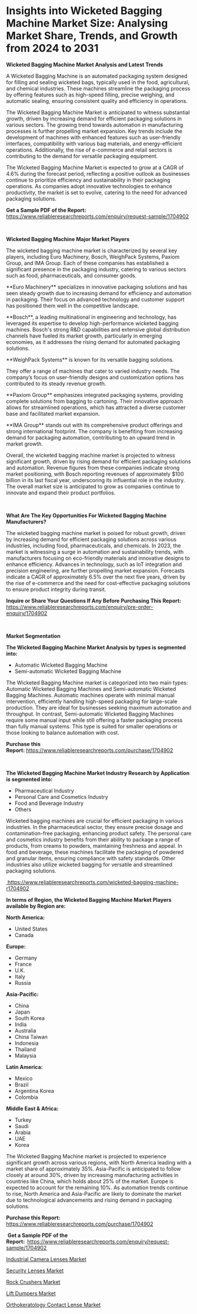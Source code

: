 <p><h1>Insights into Wicketed Bagging Machine Market Size: Analysing Market Share, Trends, and Growth from 2024 to 2031</h1></p><p><strong>Wicketed Bagging Machine Market Analysis and Latest Trends</strong></p>
<p><p>A Wicketed Bagging Machine is an automated packaging system designed for filling and sealing wicketed bags, typically used in the food, agricultural, and chemical industries. These machines streamline the packaging process by offering features such as high-speed filling, precise weighing, and automatic sealing, ensuring consistent quality and efficiency in operations.</p><p>The Wicketed Bagging Machine Market is anticipated to witness substantial growth, driven by increasing demand for efficient packaging solutions in various sectors. The growing trend towards automation in manufacturing processes is further propelling market expansion. Key trends include the development of machines with enhanced features such as user-friendly interfaces, compatibility with various bag materials, and energy-efficient operations. Additionally, the rise of e-commerce and retail sectors is contributing to the demand for versatile packaging equipment.</p><p>The Wicketed Bagging Machine Market is expected to grow at a CAGR of 4.6% during the forecast period, reflecting a positive outlook as businesses continue to prioritize efficiency and sustainability in their packaging operations. As companies adopt innovative technologies to enhance productivity, the market is set to evolve, catering to the need for advanced packaging solutions.</p></p>
<p><strong>Get a Sample PDF of the Report:&nbsp;</strong> <a href="https://www.reliableresearchreports.com/enquiry/request-sample/1704902?utm_campaign=1616&utm_medium=2&utm_source=Github&utm_content=ia&utm_term=21102024&utm_id=wicketed-bagging-machine">https://www.reliableresearchreports.com/enquiry/request-sample/1704902</a></p>
<p>&nbsp;</p>
<p><strong>Wicketed Bagging Machine Major Market Players</strong></p>
<p><p>The wicketed bagging machine market is characterized by several key players, including Euro Machinery, Bosch, WeighPack Systems, Paxiom Group, and IMA Group. Each of these companies has established a significant presence in the packaging industry, catering to various sectors such as food, pharmaceuticals, and consumer goods.</p><p>**Euro Machinery** specializes in innovative packaging solutions and has seen steady growth due to increasing demand for efficiency and automation in packaging. Their focus on advanced technology and customer support has positioned them well in the competitive landscape.</p><p>**Bosch**, a leading multinational in engineering and technology, has leveraged its expertise to develop high-performance wicketed bagging machines. Bosch's strong R&D capabilities and extensive global distribution channels have fueled its market growth, particularly in emerging economies, as it addresses the rising demand for automated packaging solutions.</p><p>**WeighPack Systems** is known for its versatile bagging solutions.</p><p>They offer a range of machines that cater to varied industry needs. The company’s focus on user-friendly designs and customization options has contributed to its steady revenue growth.</p><p>**Paxiom Group** emphasizes integrated packaging systems, providing complete solutions from bagging to cartoning. Their innovative approach allows for streamlined operations, which has attracted a diverse customer base and facilitated market expansion.</p><p>**IMA Group** stands out with its comprehensive product offerings and strong international footprint. The company is benefiting from increasing demand for packaging automation, contributing to an upward trend in market growth.</p><p>Overall, the wicketed bagging machine market is projected to witness significant growth, driven by rising demand for efficient packaging solutions and automation. Revenue figures from these companies indicate strong market positioning, with Bosch reporting revenues of approximately $100 billion in its last fiscal year, underscoring its influential role in the industry. The overall market size is anticipated to grow as companies continue to innovate and expand their product portfolios.</p></p>
<p>&nbsp;</p>
<p><strong>What Are The Key Opportunities For Wicketed Bagging Machine Manufacturers?</strong></p>
<p><p>The wicketed bagging machine market is poised for robust growth, driven by increasing demand for efficient packaging solutions across various industries, including food, pharmaceuticals, and chemicals. In 2023, the market is witnessing a surge in automation and sustainability trends, with manufacturers focusing on eco-friendly materials and innovative designs to enhance efficiency. Advances in technology, such as IoT integration and precision engineering, are further propelling market expansion. Forecasts indicate a CAGR of approximately 6.5% over the next five years, driven by the rise of e-commerce and the need for cost-effective packaging solutions to ensure product integrity during transit.</p></p>
<p><strong>Inquire or Share Your Questions If Any Before Purchasing This Report:</strong> <a href="https://www.reliableresearchreports.com/enquiry/pre-order-enquiry/1704902?utm_campaign=1616&utm_medium=2&utm_source=Github&utm_content=ia&utm_term=21102024&utm_id=wicketed-bagging-machine">https://www.reliableresearchreports.com/enquiry/pre-order-enquiry/1704902</a></p>
<p>&nbsp;</p>
<p><strong>Market Segmentation</strong></p>
<p><strong>The Wicketed Bagging Machine Market Analysis by types is segmented into:</strong></p>
<p><ul><li>Automatic Wicketed Bagging Machine</li><li>Semi-automatic Wicketed Bagging Machine</li></ul></p>
<p><p>The Wicketed Bagging Machine market is categorized into two main types: Automatic Wicketed Bagging Machines and Semi-automatic Wicketed Bagging Machines. Automatic machines operate with minimal manual intervention, efficiently handling high-speed packaging for large-scale production. They are ideal for businesses seeking maximum automation and throughput. In contrast, Semi-automatic Wicketed Bagging Machines require some manual input while still offering a faster packaging process than fully manual systems. This type is suited for smaller operations or those looking to balance automation with cost.</p></p>
<p><strong>Purchase this Report:&nbsp;</strong><a href="https://www.reliableresearchreports.com/purchase/1704902?utm_campaign=1616&utm_medium=2&utm_source=Github&utm_content=ia&utm_term=21102024&utm_id=wicketed-bagging-machine">https://www.reliableresearchreports.com/purchase/1704902</a></p>
<p>&nbsp;</p>
<p><strong>The Wicketed Bagging Machine Market Industry Research by Application is segmented into:</strong></p>
<p><ul><li>Pharmaceutical Industry</li><li>Personal Care and Cosmetics Industry</li><li>Food and Beverage Industry</li><li>Others</li></ul></p>
<p><p>Wicketed bagging machines are crucial for efficient packaging in various industries. In the pharmaceutical sector, they ensure precise dosage and contamination-free packaging, enhancing product safety. The personal care and cosmetics industry benefits from their ability to package a range of products, from creams to powders, maintaining freshness and appeal. In food and beverage, these machines facilitate the packaging of powdered and granular items, ensuring compliance with safety standards. Other industries also utilize wicketed bagging for versatile and streamlined packaging solutions.</p></p>
<p><a href="https://www.reliableresearchreports.com/wicketed-bagging-machine-r1704902?utm_campaign=1616&utm_medium=2&utm_source=Github&utm_content=ia&utm_term=21102024&utm_id=wicketed-bagging-machine">&nbsp;https://www.reliableresearchreports.com/wicketed-bagging-machine-r1704902</a></p>
<p><strong>In terms of Region, the Wicketed Bagging Machine Market Players available by Region are:</strong></p>
<p>
    <p> <strong> North America: </strong>
        <ul>
            <li>United States</li>
            <li>Canada</li>
        </ul>
        </p> 
    <p> <strong> Europe: </strong>
        <ul>
            <li>Germany</li>
            <li>France</li>
            <li>U.K.</li>
            <li>Italy</li>
            <li>Russia</li>
        </ul>
        </p> 
    <p> <strong> Asia-Pacific: </strong>
        <ul>
            <li>China</li>
            <li>Japan</li>
            <li>South Korea</li>
            <li>India</li>
            <li>Australia</li>
            <li>China Taiwan</li>
            <li>Indonesia</li>
            <li>Thailand</li>
            <li>Malaysia</li>
        </ul>
        </p> 
    <p> <strong> Latin America: </strong>
        <ul>
            <li>Mexico</li>
            <li>Brazil</li>
            <li>Argentina Korea</li>
            <li>Colombia</li>
        </ul>
        </p> 
    <p> <strong> Middle East & Africa: </strong>
        <ul>
            <li>Turkey</li>
            <li>Saudi</li>
            <li>Arabia</li>
            <li>UAE</li>
            <li>Korea</li>
        </ul>
    </p>
    </p>
<p><p>The Wicketed Bagging Machine market is projected to experience significant growth across various regions, with North America leading with a market share of approximately 35%. Asia-Pacific is anticipated to follow closely at around 30%, driven by increasing manufacturing activities in countries like China, which holds about 25% of the market. Europe is expected to account for the remaining 10%. As automation trends continue to rise, North America and Asia-Pacific are likely to dominate the market due to technological advancements and rising demand in packaging solutions.</p></p>
<p><strong>Purchase this Report: </strong><a href="https://www.reliableresearchreports.com/purchase/1704902?utm_campaign=1616&utm_medium=2&utm_source=Github&utm_content=ia&utm_term=21102024&utm_id=wicketed-bagging-machine">https://www.reliableresearchreports.com/purchase/1704902</a></p>
<p>&nbsp;<strong>Get a Sample PDF of the Report:&nbsp;&nbsp;</strong><a href="https://www.reliableresearchreports.com/enquiry/request-sample/1704902?utm_campaign=1616&utm_medium=2&utm_source=Github&utm_content=ia&utm_term=21102024&utm_id=wicketed-bagging-machine">https://www.reliableresearchreports.com/enquiry/request-sample/1704902</a></p>
<p><strong></strong></p>
<p><p><a href="https://www.linkedin.com/pulse/pulse-industrial-camera-lenses-rhythms-change-market-resonance-gholf?utm_campaign=1616&utm_medium=2&utm_source=Github&utm_content=ia&utm_term=21102024&utm_id=wicketed-bagging-machine">Industrial Camera Lenses Market</a></p><p><a href="https://www.linkedin.com/pulse/emerging-trends-security-lenses-market-global-outlook-future-87yhf?utm_campaign=1616&utm_medium=2&utm_source=Github&utm_content=ia&utm_term=21102024&utm_id=wicketed-bagging-machine">Security Lenses Market</a></p><p><a href="https://www.linkedin.com/pulse/global-rock-crushers-market-opportunities-forecast-period-sf2sf?utm_campaign=1616&utm_medium=2&utm_source=Github&utm_content=ia&utm_term=21102024&utm_id=wicketed-bagging-machine">Rock Crushers Market</a></p><p><a href="https://www.linkedin.com/pulse/future-innovation-global-lift-dumpers-market-growth-opportunities-mptpf?utm_campaign=1616&utm_medium=2&utm_source=Github&utm_content=ia&utm_term=21102024&utm_id=wicketed-bagging-machine">Lift Dumpers Market</a></p><p><a href="https://github.com/AshikRahman665/Market-Research-Report-List-1/blob/main/orthokeratology-contact-lense-market.md?utm_campaign=1616&utm_medium=2&utm_source=Github&utm_content=ia&utm_term=21102024&utm_id=wicketed-bagging-machine">Orthokeratology Contact Lense Market</a></p></p>